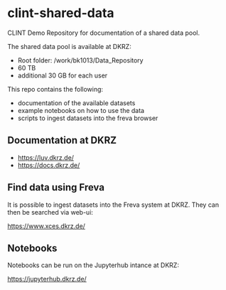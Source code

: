 # clint-shared-data

CLINT Demo Repository for documentation of a shared data pool.

The shared data pool is available at DKRZ:

* Root folder: /work/bk1013/Data_Repository
* 60 TB
* additional 30 GB for each user

This repo contains the following:

* documentation of the available datasets
* example notebooks on how to use the data
* scripts to ingest datasets into the freva browser

## Documentation at DKRZ

* https://luv.dkrz.de/
* https://docs.dkrz.de/

## Find data using Freva

It is possible to ingest datasets into the Freva system at DKRZ. They can then be searched via web-ui:

https://www.xces.dkrz.de/ 

## Notebooks

Notebooks can be run on the Jupyterhub intance at DKRZ:

https://jupyterhub.dkrz.de/ 
